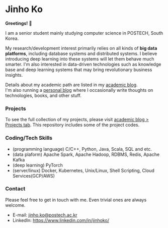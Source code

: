 # Jinho Ko

**Greetings!** :star_struck:	

I am a senior student mainly studying computer science in POSTECH, South Korea.

My research/development interest primarily relies on all kinds of **big data platforms**, including database systems and distributed systems. I believe introducing deep learning into these systems will let them behave much smarter. I'm also interested in data-driven technologies such as knowledge base and deep learning systems that may bring revolutionary business insights.

Details about my academic path are listed in my [academic blog](https://jinhoko.github.io/).  
I'm also running a [personal blog](https://jinhoko.github.io/jinhoko-com) where I occasionally write thoughts on technologies, books, and other stuff.

### Projects

To see the full collection of my projects, please visit [academic blog > Projects tab](https://jinhoko.github.io/projects). This repository includes some of the project codes.

### Coding/Tech Skills
- (programming language) C/C++, Python, Java, Scala, SQL and etc.
- (data plaform) Apache Spark, Apache Hadoop, RDBMS, Redis, Apache Kafka
- (deep learning) PyTorch
- (server/linux) Docker, Kubernetes, Unix/Linux, Shell Scripting, Cloud Services(GCP/AWS)

### Contact

Please feel free to get in touch with me. Even trivial ones are always welcome.
- E-mail: jinho.ko@postech.ac.kr
- LinkedIn: https://www.linkedin.com/in/jinhoko/
